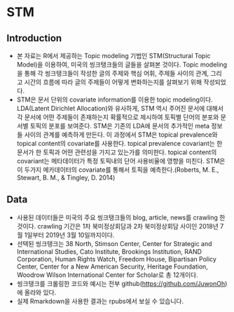 # STM
## Introduction

- 본 자료는 R에서 제공하는 Topic modeling 기법인 STM(Structural Topic Model)을 이용하여, 미국의 씽크탱크들의 글들을 살펴본 것이다. Topic modeling을 통해 각 씽크탱크들이 작성한 글의 주제와 핵심 어휘, 주제들 사이의 관계, 그리고 시간의 흐름에 따라 글의 주제들이 어떻게 변화하는지를 살펴보기 위해 작성되었다.
- STM은 문서 단위의 covariate information를 이용한 topic modeling이다. LDA(Latent Dirichlet Allocation)와 유사하게, STM 역시 주어진 문서에 대해서 각 문서에 어떤 주제들이 존재하는지 확률적으로 제시하여 토픽별 단어의 분포와 문서별 토픽의 분포를 보여준다. STM은 기존의 LDA에 문서의 추가적인 meta 정보들 사이의 관계를 예측하게 만든다. 이 과정에서 STM은 topical prevalence와 topical content의 covariate를 사용한다. topical prevalence covariant는 한 문서가 한 토픽과 어떤 관련성을 가지고 있는가를 의미한다. topical content의 covariant는 메타데이터가 특정 토픽내의 단어 사용비율에 영향을 미친다. STM은 이 두가지 메카데이터의 covariate를 통해서 토픽을 예측한다.(Roberts, M. E., Stewart, B. M., & Tingley, D. 2014)

## Data

- 사용된 데이터들은 미국의 주요 씽크탱크들의 blog, article, news를 crawling 한 것이다. crawling 기간은 1차 북미정상회담과 2차 북미정상회담 사이인 2018년 7월 1일부터 2019년 3월 10일까지이다. 
- 선택된 씽크탱크는 38 North, Stimson Center, Center for Strategic and International Studies, Cato Institute, Brookings Institution, RAND Corporation, Human Rights Watch, Freedom House, Bipartisan Policy Center, Center for a New American Security, Heritage Foundation, Woodrow Wilson International Center for Scholar로 총 12개이다. 
- 씽크탱크를 크롤링한 코드와 예시는 전부 github(https://github.com/JuwonOh)에 올라와 있다. 
- 실제 Rmarkdown을 사용한 결과는 rpubs에서 보실 수 있습니다.
